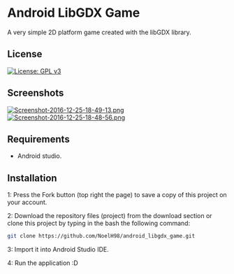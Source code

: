 # Android LibGDX Game
A very simple 2D platform game created with the libGDX library. 

## License
[![License: GPL v3](https://img.shields.io/badge/License-GPLv3-blue.svg)](https://www.gnu.org/licenses/gpl-3.0)

## Screenshots
[![Screenshot-2016-12-25-18-49-13.png](https://i.postimg.cc/pX7fQnk7/Screenshot-2016-12-25-18-49-13.png)](https://postimg.cc/Mv7fqHCb)
[![Screenshot-2016-12-25-18-48-56.png](https://i.postimg.cc/g0rq3Hbf/Screenshot-2016-12-25-18-48-56.png)](https://postimg.cc/4Kk9gtd5)

## Requirements
* Android studio.

## Installation
1: Press the Fork button (top right the page) to save a copy of this project on your account.

2: Download the repository files (project) from the download section or clone this project by typing in 
   the bash the following command:

```bash
git clone https://github.com/NoelH98/android_libgdx_game.git
```
3: Import it into Android Studio IDE.

4: Run the application :D
